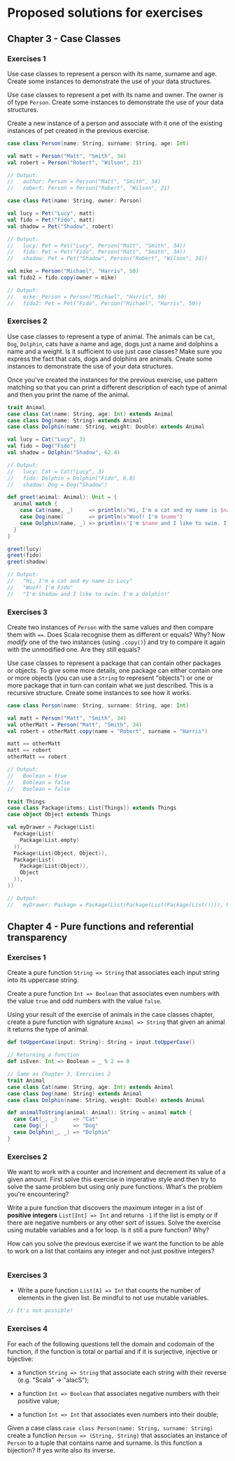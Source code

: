 # Proposed solutions for exercises

## Chapter 3 - Case Classes

### Exercises 1

Use case classes to represent a person with its name, surname and age. Create some instances to
demonstrate the use of your data structures.

Use case classes to represent a pet with its name and owner. The owner is of type `Person`. Create
some instances to demonstrate the use of your data structures.

Create a new instance of a person and associate with it one of the existing instances of pet created
in the previous exercise.

```scala
case class Person(name: String, surname: String, age: Int)

val matt = Person("Matt", "Smith", 34)
val robert = Person("Robert", "Wilson", 21)

// Output:
//   author: Person = Person("Matt", "Smith", 34)
//   robert: Person = Person("Robert", "Wilson", 21)

case class Pet(name: String, owner: Person)

val lucy = Pet("Lucy", matt)
val fido = Pet("Fido", matt)
val shadow = Pet("Shadow", robert)

// Output:
//   lucy: Pet = Pet("Lucy", Person("Matt", "Smith", 34))
//   fido: Pet = Pet("Fido", Person("Matt", "Smith", 34))
//   shadow: Pet = Pet("Shadow", Person("Robert", "Wilson", 34))

val mike = Person("Michael", "Harris", 50)
val fido2 = fido.copy(owner = mike)

// Output:
//   mike: Person = Person("Michael", "Harris", 50)
//   fido2: Pet = Pet("Fido", Person("Michael", "Harris", 50))
```

### Exercises 2

Use case classes to represent a type of animal. The animals can be `Cat`, `Dog`, `Dolphin`, cats
have a name and age, dogs just a name and dolphins a name and a weight. Is it sufficient to use just
case classes? Make sure you express the fact that cats, dogs and dolphins are animals. Create some
instances to demonstrate the use of your data structures.

Once you've created the instances for the previous exercise, use pattern matching so that you can
print a different description of each type of animal and then you print the name of the animal.

```scala
trait Animal
case class Cat(name: String, age: Int) extends Animal
case class Dog(name: String) extends Animal
case class Dolphin(name: String, weight: Double) extends Animal

val lucy = Cat("Lucy", 3)
val fido = Dog("Fido")
val shadow = Dolphin("Shadow", 62.4)

// Output:
//   lucy: Cat = Cat("Lucy", 3)
//   fido: Dolphin = Dolphin("Fido", 6.0)
//   shadow: Dog = Dog("Shadow")

def greet(animal: Animal): Unit = {
  animal match {
    case Cat(name, _)     => println(s"Hi, I'm a cat and my name is $name")
    case Dog(name)        => println(s"Woof! I'm $name")
    case Dolphin(name, _) => println(s"I'm $name and I like to swim. I'm a dolphin!")
  }
}

greet(lucy)
greet(fido)
greet(shadow)

// Output:
//   "Hi, I'm a cat and my name is Lucy"
//   "Woof! I'm Fido"
//   "I'm Shadow and I like to swim. I'm a dolphin!"
```

### Exercises 3

Create two instances of `Person` with the same values and then compare them with `==`. Does Scala
recognise them as different or equals? Why? Now _modify_ one of the two instances (using `.copy()`)
and try to compare it again with the unmodified one. Are they still equals?

Use case classes to represent a package that can contain other packages or objects. To give some
more details, one package can either contain one or more objects (you can use a `String` to
represent "objects") or one or more package that in turn can contain what we just described. This is
a recursive structure. Create some instances to see how it works.

```scala
case class Person(name: String, surname: String, age: Int)

val matt = Person("Matt", "Smith", 34)
val otherMatt = Person("Matt", "Smith", 34)
val robert = otherMatt.copy(name = "Robert", surname = "Harris")

matt == otherMatt
matt == robert
otherMatt == robert

// Output:
//   Boolean = true
//   Boolean = false
//   Boolean = false

trait Things
case class Package(items: List[Things]) extends Things
case object Object extends Things

val myDrawer = Package(List(
  Package(List(
    Package(List.empty)
  )),
  Package(List(Object, Object)),
  Package(List(
    Package(List(Object)),
    Object
  )),
))

// Output:
//   myDrawer: Package = Package(List(Package(List(Package(List()))), Package(List(Object, Object)), Package(List(Package(List(Object)), Object))))
```

## Chapter 4 - Pure functions and referential transparency

### Exercises 1

Create a pure function `String => String` that associates each input string into its uppercase
string.

Create a pure function `Int => Boolean` that associates even numbers with the value `true` and odd
numbers with the value `false`.

Using your result of the exercise of animals in the case classes chapter, create a pure function
with signature `Animal => String` that given an animal it returns the type of animal.

```scala
def toUpperCase(input: String): String = input.toUpperCase()

// Returning a function
def isEven: Int => Boolean = _ % 2 == 0

// Same as Chapter 3, Exercises 2
trait Animal
case class Cat(name: String, age: Int) extends Animal
case class Dog(name: String) extends Animal
case class Dolphin(name: String, weight: Double) extends Animal

def animalToString(animal: Animal): String = animal match {
  case Cat(_, _)     => "Cat"
  case Dog(_)        => "Dog"
  case Dolphin(_, _) => "Dolphin"
}
```

### Exercises 2

We want to work with a counter and increment and decrement its value of a given amount. First solve
this exercise in imperative style and then try to solve the same problem but using only pure
functions. What's the problem you're encountering?

Write a pure function that discovers the maximum integer in a list of **positive integers**
`List[Int] => Int` and returns `-1` if the list is empty or if there are negative numbers or any
other sort of issues. Solve the exercise using mutable variables and a for loop. Is it still a pure
function? Why?

How can you solve the previous exercise if we want the function to be able to work on a list that
contains any integer and not just positive integers?

```scala
```

### Exercises 3

* Write a pure function `List[A] => Int` that counts the number of elements in the given list. Be
  mindful to not use mutable variables.

```scala
// It's not possible!
```

### Exercises 4

For each of the following questions tell the domain and codomain of the function, if the function is
total or partial and if it is surjective, injective or bijective:

* a function `String => String` that associate each string with their reverse (e.g. "Scala" ->
  "alacS");

* a function `Int => Boolean` that associates negative numbers with their positive value;

* a function `Int => Int` that associates even numbers into their double;

Given a case class `case class Person(name: String, surname: String)` create a function `Person =>
(String, String)` that associates an instance of `Person` to a tuple that contains name and surname.
Is this function a bijection? If yes write also its inverse.

```scala
```
